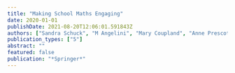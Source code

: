 ```yaml
---
title: "Making School Maths Engaging"
date: 2020-01-01
publishDate: 2021-08-20T12:06:01.591843Z
authors: ["Sandra Schuck", "M Angelini", "Mary Coupland", "Anne Prescott"]
publication_types: ["5"]
abstract: ""
featured: false
publication: "*Springer*"
---
```


